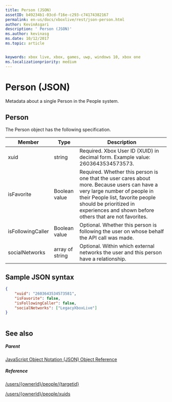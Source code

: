 ```yaml
---
title: Person (JSON)
assetID: b49234b1-03cd-f16e-c293-c74174382167
permalink: en-us/docs/xboxlive/rest/json-person.html
author: KevinAsgari
description: ' Person (JSON)'
ms.author: kevinasg
ms.date: 10/12/2017
ms.topic: article


keywords: xbox live, xbox, games, uwp, windows 10, xbox one
ms.localizationpriority: medium
---
```



# Person (JSON)
Metadata about a single Person in the People system. 
<a id="ID4EN"></a>

 
## Person
 
The Person object has the following specification.
 
| Member| Type| Description| 
| --- | --- | --- | 
| xuid| string| Required. Xbox User ID (XUID) in decimal form. Example value: 2603643534573573.| 
| isFavorite| Boolean value| Required. Whether this person is one that the user cares about more. Because users can have a very large number of people in their People list, favorite people should be prioritized in experiences and shown before others that are not favorites.| 
| isFollowingCaller| Boolean value| Optional. Whether this person is following the user on whose behalf the API call was made.| 
| socialNetworks| array of string| Optional. Within which external networks the user and this person have a relationship.| 
  
<a id="ID4EHC"></a>

 
## Sample JSON syntax
 

```json
{
    "xuid": "2603643534573581",
    "isFavorite": false,
    "isFollowingCaller": false,
    "socialNetworks": ["LegacyXboxLive"]
}
    
```

  
<a id="ID4EQC"></a>

 
## See also
 
<a id="ID4ESC"></a>

 
##### Parent 

[JavaScript Object Notation (JSON) Object Reference](atoc-xboxlivews-reference-json.md)

  
<a id="ID4E3C"></a>

 
##### Reference 

[/users/{ownerId}/people/{targetid}](../uri/people/uri-usersowneridpeopletargetid.md)

 [/users/{ownerId}/people/xuids](../uri/people/uri-usersowneridpeoplexuids.md)

   